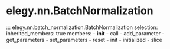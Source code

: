 
# elegy.nn.BatchNormalization

::: elegy.nn.batch_normalization.BatchNormalization
    selection:
        inherited_members: true
        members:
            - __init__
            - call
            - add_parameter
            - get_parameters
            - set_parameters
            - reset
            - init
            - initialized
            - slice
        